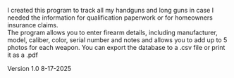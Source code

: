 I created this program to track all my handguns and long guns in case I needed the information for qualification paperwork or for homeowners insurance claims.  
The program allows you to enter firearm details, including manufacturer, model, caliber, color, serial number and notes and allows you to add up to 5 photos for each weapon.
You can export the database to a .csv file or print it as a .pdf

Version 1.0
8-17-2025
